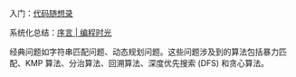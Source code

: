 入门：[代码随想录](https://programmercarl.com/)

系统化总结：[序言 | 编程时光](https://www.coding-time.cn/lc/preamble.html)

经典问题如字符串匹配问题、动态规划问题。这些问题涉及到的算法包括暴力匹配、KMP 算法、分治算法、回溯算法、深度优先搜索 (DFS) 和贪心算法。